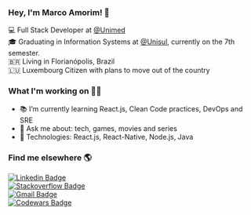 ### Hey, I'm Marco Amorim! 👋


💻 Full Stack Developer at [@Unimed](https://www.linkedin.com/company/unimeddobrasil/) <br>
🎓 Graduating in Information Systems at [@Unisul](http://www.unisul.br/), currently on the 7th semester. <br>
🇧🇷 Living in Florianópolis, Brazil <br>
🇱🇺 Luxembourg Citizen with plans to move out of the country <br>

### What I'm working on 👨‍💻


- 📚 I’m currently learning React.js, Clean Code practices, DevOps and SRE
- 💬 Ask me about: tech, games, movies and series 
- 🚀 Technologies: React.js, React-Native, Node.js, Java

### Find me elsewhere 🌎


[![Linkedin Badge](https://img.shields.io/badge/-marcoamorim95-blue?style=flat-square&logo=Linkedin&logoColor=white&link=https://www.linkedin.com/in/marcoamorim95/)](https://www.linkedin.com/in/marcoamorim95) <br>
[![Stackoverflow Badge](https://img.shields.io/badge/-Stackoverflow-4CA143?style=flat-square&logo=Stackoverflow&logoColor=white&link=https://stackoverflow.com/users/12823161/marco-amorim)](https://stackoverflow.com/users/12823161/marco-amorim) <br>
[![Gmail Badge](https://img.shields.io/badge/-marcoamorim1995@gmail.com-c14438?style=flat-square&logo=Gmail&logoColor=white&link=mailto:marcoamorim1995@gmail.com)](mailto:marcoamorim1995@gmail.com) <br>
[![Codewars Badge](https://www.codewars.com/users/marco-amorim/badges/micro)](https://www.codewars.com/users/marco-amorim/)
